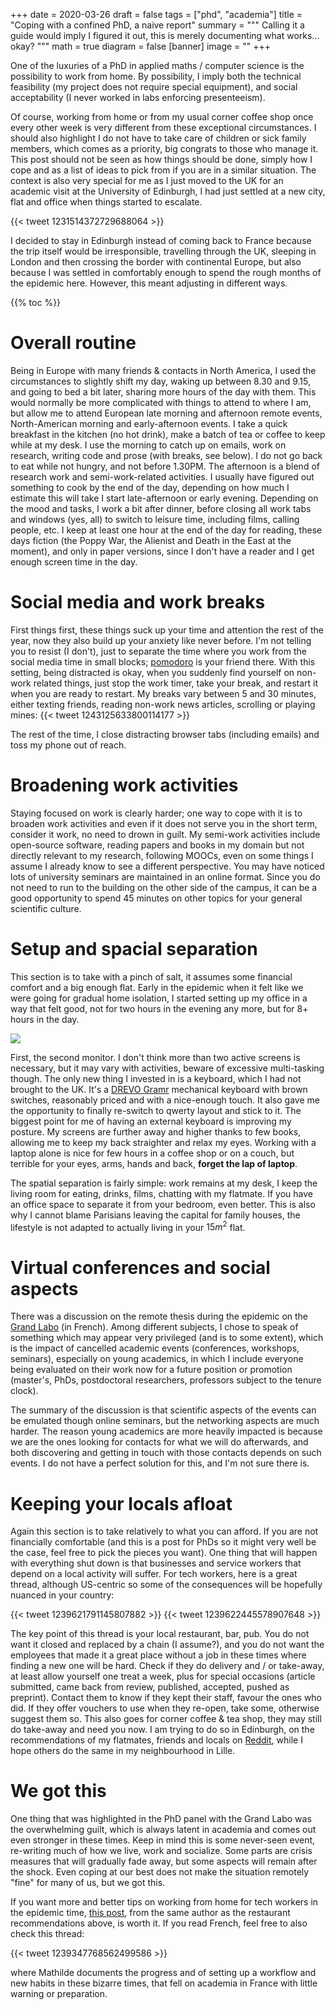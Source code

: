 +++
date = 2020-03-26
draft = false
tags = ["phd", "academia"]
title = "Coping with a confined PhD, a naive report"
summary = """
Calling it a guide would imply I figured it out, this is merely documenting what works... okay?
"""
math = true
diagram = false
[banner]
image = ""
+++

One of the luxuries of a PhD in applied maths / computer science is the
possibility to work from home. By possibility, I imply both the technical
feasibility (my project does not require special equipment), and social
acceptability (I never worked in labs enforcing presenteeism).

Of course, working from home or from my usual corner coffee shop once every other week
is very different from these exceptional circumstances.
I should also highlight I do not have to take care of children or sick family members,
which comes as a priority, big congrats to those who manage it. This post should not
be seen as how things should be done, simply how I cope and as a list of ideas
to pick from if you are in a similar situation. The context is also very
special for me as I just moved to the UK for an academic visit at the University
of Edinburgh, I had just settled at a new city, flat and office when things
started to escalate.

{{< tweet 1231514372729688064 >}}

I decided to stay in Edinburgh instead of coming back to France because the trip
itself would be irresponsible, travelling through the UK, sleeping in London and
then crossing the border with continental Europe, but also because I was settled
in comfortably enough to spend the rough months of the epidemic here.
However, this meant adjusting in different ways.

{{% toc %}}


# Overall routine

Being in Europe with many friends & contacts in North America, I used the
circumstances to slightly shift my day, waking up between 8.30 and 9.15, and
going to bed a bit later, sharing more hours of the day with them. This would
normally be more complicated with things to attend to where I am, but allow me
to attend European late morning and afternoon remote events, North-American
morning and early-afternoon events. I take a quick breakfast in the kitchen
(no hot drink), make a batch of tea or coffee to keep while at my desk. I use
the morning to catch up on emails, work on research, writing code and prose
(with breaks, see below). I do not go back to eat while not hungry, and not before 1.30PM.
The afternoon is a blend of research work and semi-work-related activities.
I usually have figured out something to cook by the end of the day, depending on
how much I estimate this will take I start late-afternoon or early evening.
Depending on the mood and tasks, I work a bit after dinner, before closing all
work tabs and windows (yes, all) to switch to leisure time, including films,
calling people, etc. I keep at least one hour at the end of the day for reading,
these days fiction (the Poppy War, the Alienist and Death in the East at the moment),
and only in paper versions, since I don't have a reader and I get enough screen
time in the day.

# Social media and work breaks

First things first, these things suck up your time and attention the rest of the
year, now they also build up your anxiety like never before. I'm not telling you
to resist (I don't), just to separate the time where you work from the social
media time in small blocks; [pomodoro](https://en.wikipedia.org/wiki/Pomodoro_Technique)
is your friend there. With this setting, being distracted is okay, when you
suddenly find yourself on non-work related things, just stop the work timer,
take your break, and restart it when you are ready to restart.
My breaks vary between 5 and 30 minutes, either texting friends, reading
non-work news articles, scrolling or playing mines:
{{< tweet 1243125633800114177 >}}

The rest of the time, I close distracting browser tabs (including emails) and
toss my phone out of reach.

# Broadening work activities

Staying focused on work is clearly harder; one way to cope with it is to broaden
work activities and even if it does not serve you in the short term, consider it
work, no need to drown in guilt. My semi-work activities include open-source software,
reading papers and books in my domain but not directly relevant to my research,
following MOOCs, even on some things I assume I already know to see a different
perspective. You may have noticed lots of university seminars are maintained
in an online format. Since you do not need to run to the building on the other
side of the campus, it can be a good opportunity to spend 45 minutes on other
topics for your general scientific culture.

# Setup and spacial separation

This section is to take with a pinch of salt, it assumes some financial comfort
and a big enough flat. Early in the epidemic when it felt like we were going for
gradual home isolation, I started setting up my office in a way that felt good,
not for two hours in the evening any more, but for 8+ hours in the day.

![](/img/posts/office.jpg)

First, the second monitor.
I don't think more than two active screens is necessary, but it may vary with
activities, beware of excessive multi-tasking though.
The only new thing I invested in is a keyboard,
which I had not brought to the UK. It's a [DREVO Gramr](https://www.drevo.net/product/keyboard/gramr)
mechanical keyboard with brown switches, reasonably priced and with a nice-enough
touch. It also gave me the opportunity to finally re-switch to qwerty layout and stick to it.
The biggest point for me of having an external keyboard is improving my posture.
My screens are further away and higher thanks to few books, allowing me to keep
my back straighter and relax my eyes.
Working with a laptop alone is nice for few hours in a coffee shop or on a couch,
but terrible for your eyes, arms, hands and back, **forget the lap of laptop**.

The spatial separation is fairly simple: work remains at my desk, I keep the
living room for eating, drinks, films, chatting with my flatmate. If you have an
office space to separate it from your bedroom, even better. This is also why I
cannot blame Parisians leaving the capital for family houses, the lifestyle is
not adapted to actually living in your $15m^2$ flat.

# Virtual conferences and social aspects

There was a discussion on the remote thesis during the epidemic on the
[Grand Labo](https://www.grandlabo.com/sos-telethese-continuer-sa-these-en-plein-confinement-coronavirus/) (in French).
Among different subjects, I chose to speak of something which may appear very
privileged (and is to some extent), which is the impact of cancelled academic
events (conferences, workshops, seminars), especially on young academics, in
which I include everyone being evaluated on their work now for a future position
or promotion (master's, PhDs, postdoctoral researchers, professors subject to
the tenure clock).

The summary of the discussion is that scientific aspects of
the events can be emulated though online seminars, but the networking aspects
are much harder. The reason young academics are more heavily impacted is because
we are the ones looking for contacts for what we will do afterwards, and both
discovering and getting in touch with those contacts depends on such events.
I do not have a perfect solution for this, and I'm not sure there is.

# Keeping your locals afloat

Again this section is to take relatively to what you can afford. If you are not
financially comfortable (and this is a post for PhDs so it might very well be the
case, feel free to pick the pieces you want). One thing that will happen with
everything shut down is that businesses and service workers that depend on a local
activity will suffer. For tech workers, here is a great thread, although
US-centric so some of the consequences will be hopefully nuanced in your country:

{{< tweet 1239621791145807882 >}}
{{< tweet 1239622445578907648 >}}

The key point of this thread is your local restaurant, bar, pub. You do not want
it closed and replaced by a chain (I assume?), and you do not want the employees
that made it a great place without a job in these times where finding a new one
will be hard. Check if they do delivery and / or take-away, at least allow yourself
one treat a week, plus for special occasions
(article submitted, came back from review, published, accepted, pushed as preprint).
Contact them to know if they kept their staff, favour the ones who did.
If they offer vouchers to use when they re-open, take some, otherwise suggest
them so. This also goes for corner coffee & tea shop, they may still do take-away
and need you now. I am trying to do so in Edinburgh, on the recommendations of my
flatmates, friends and locals on [Reddit](https://reddit.com/r/Edinburgh/),
while I hope others do the same in my neighbourhood in Lille.

# We got this

One thing that was highlighted in the PhD panel with the Grand Labo was the
overwhelming guilt, which is always latent in academia and comes out even stronger
in these times. Keep in mind this is some never-seen event, re-writing much of
how we live, work and socialize. Some parts are crisis measures that will gradually
fade away, but some aspects will remain after the shock. Even coping at our best
does not make the situation remotely "fine" for many of us, but we got this.

If you want more and better tips on working from home for tech workers in the epidemic time,
[this post](https://blog.alicegoldfuss.com/work-in-the-time-of-corona/), from the
same author as the restaurant recommendations above, is worth it.
If you read French, feel free to also check this thread:

{{< tweet 1239347768562499586 >}}

where Mathilde documents the progress and of setting up a workflow and new
habits in these bizarre times, that fell on academia in France with little warning
or preparation.
